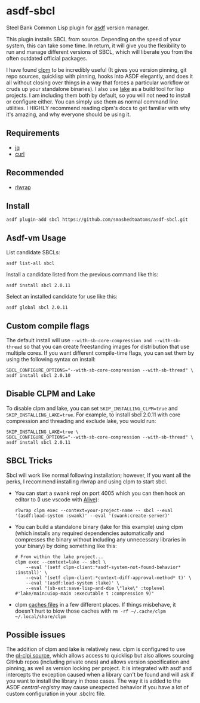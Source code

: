 # asdf-sbcl

Steel Bank Common Lisp plugin for [asdf](https://github.com/asdf-vm/asdf)
version manager.

This plugin installs SBCL from source. Depending on the speed of your system,
this can take some time.  In return, it will give you the flexibility to run and
manage different versions of SBCL, which will liberate you from the often
outdated official packages.

I have found [clpm](https://www.clpm.dev/) to be incredibly
useful (It gives you version pinning, git repo sources, quicklisp with pinning,
hooks into ASDF elegantly, and does it all without closing over things in a way
that forces a particular workflow or cruds up your standalone binaries).  I also
use [lake](https://github.com/takagi/lake) as a build tool for lisp projects.  I
am including them both by default, so you will not need to install or configure
either.  You can simply use them as normal command line utilities.  I HIGHLY
recommend reading clpm's docs to get familiar with why it's amazing, and why
everyone should be using it.

## Requirements

- [jq](https://stedolan.github.io/jq/)
- [curl](https://curl.haxx.se/)

## Recommended
- [rlwrap](https://github.com/hanslub42/rlwrap)

## Install

```
asdf plugin-add sbcl https://github.com/smashedtoatoms/asdf-sbcl.git
```

## Asdf-vm Usage

List candidate SBCLs:

```
asdf list-all sbcl
```

Install a candidate listed from the previous command like this:

```
asdf install sbcl 2.0.11
```

Select an installed candidate for use like this:

```
asdf global sbcl 2.0.11
```

## Custom compile flags

The default install will use `--with-sb-core-compression and --with-sb-thread`
so that you can create freestanding images for distribution that use multiple
cores. If you want different compile-time flags, you can set them by using the
following syntax on install:

```
SBCL_CONFIGURE_OPTIONS="--with-sb-core-compression --with-sb-thread" \
asdf install sbcl 2.0.10
```

## Disable CLPM and Lake

To disable clpm and lake, you can set `SKIP_INSTALLING_CLPM=true` and
`SKIP_INSTALLING_LAKE=true`.  For example, to install sbcl 2.0.11 with core
compression and threading and exclude lake, you would run:

```
SKIP_INSTALLING_LAKE=true \
SBCL_CONFIGURE_OPTIONS="--with-sb-core-compression --with-sb-thread" \
asdf install sbcl 2.0.11
```

## SBCL Tricks

Sbcl will work like normal following installation; however, If you want all the
perks, I recommend installing rlwrap and using clpm to start sbcl.

- You can start a swank repl on port 4005 which you can then hook an editor to
  (I use vscode with
  [Alive](https://marketplace.visualstudio.com/items?itemName=rheller.alive)):
    ```
    rlwrap clpm exec --context=your-project-name -- sbcl --eval '(asdf:load-system :swank)' --eval '(swank:create-server)'
    ```
- You can build a standalone binary (lake for this example) using clpm (which
  installs any required dependencies automatically and compresses the binary
  without including any unnecessary libraries in your binary) by doing something
  like this:
    ```
    # From within the lake project...
    clpm exec --context=lake -- sbcl \
        --eval '(setf clpm-client:*asdf-system-not-found-behavior* :install)' \
        --eval '(setf clpm-client:*context-diff-approval-method* t)' \
        --eval '(asdf:load-system :lake)' \
        --eval "(sb-ext:save-lisp-and-die \"lake\" :toplevel #'lake/main:uiop-main :executable t :compression 9)"
    ```
- clpm [caches files](https://common-lisp.net/project/clpm/docs/storage.html) in
  a few different places.  If things misbehave, it doesn't hurt to blow those
  caches with `rm -rf ~/.cache/clpm ~/.local/share/clpm`

## Possible issues
The addition of clpm and lake is relatively new.  clpm is configured to use the
[ql-clpi
source](https://gitlab.common-lisp.net/clpm/clpm/-/blob/master/docs/sources.org),
which allows access to quicklisp but also allows sourcing GitHub repos
(including private ones) and allows version specification and pinning, as well
as version locking per project.  It is integrated with asdf and intercepts the
exception caused when a library can't be found and will ask if you want to
install the library in those cases.  The way it is added to the ASDF
*central-registry* may cause unexpected behavior if you have a lot of custom
configuration in your .sbclrc file.
